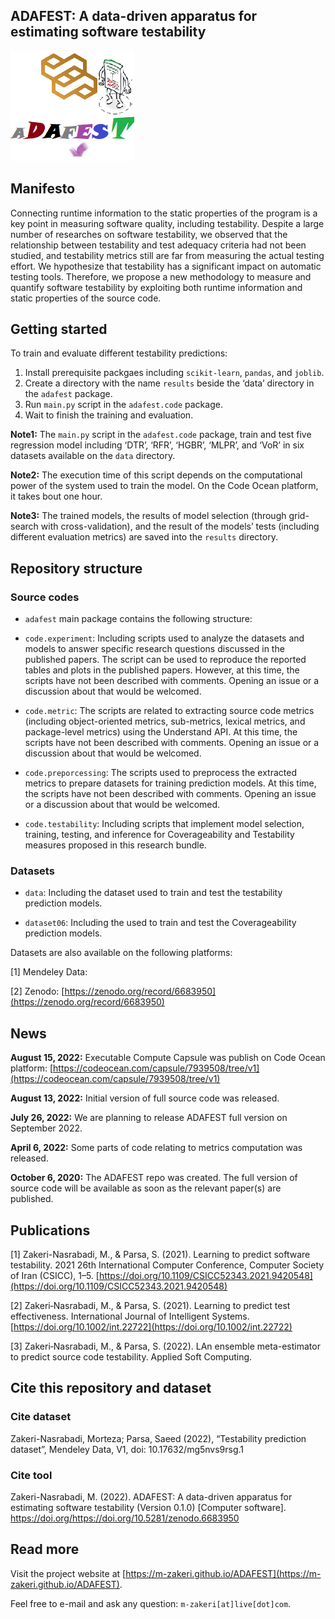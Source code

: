 ## ADAFEST: A data-driven apparatus for estimating software testability

![ADAFESTLOGO](./docs/figs/logo.png)

## Manifesto

Connecting runtime information to the static properties of the program is a key point in measuring software quality, including testability. Despite a large number of researches on software testability, we observed that the relationship between testability and test adequacy criteria had not been studied, and testability metrics still are far from measuring the actual testing effort. We hypothesize that testability has a significant impact on automatic testing tools. Therefore, we propose a new methodology to measure and quantify software testability by exploiting both runtime information and static properties of the source code.


## Getting started
To train and evaluate different testability predictions:

1. Install prerequisite packgaes including `scikit-learn`, `pandas`, and `joblib`.
2. Create a directory with the name `results` beside the ‘data’ directory in the `adafest` package.
3. Run `main.py` script in the `adafest.code` package. 
4. Wait to finish the training and evaluation.


**Note1:** The `main.py` script in the `adafest.code` package, train and test five regression model including ‘DTR’, ‘RFR’, ‘HGBR’, ‘MLPR’, and ‘VoR’ in six datasets available on the `data` directory.

**Note2:** The execution time of this script depends on the computational power of the system used to train the model. On the Code Ocean platform, it takes bout one hour. 

**Note3:** The trained models, the results of model selection (through grid-search with cross-validation), and the result of the models’ tests (including different evaluation metrics) are saved into the `results` directory. 


## Repository structure

### Source codes

* `adafest` main package contains the following structure:

* `code.experiment`: Including scripts used to analyze the datasets and models to answer specific research questions discussed in the published papers. The script can be used to reproduce the reported tables and plots in the published papers. However, at this time, the scripts have not been described with comments. Opening an issue or a discussion about that would be welcomed.

* `code.metric`: The scripts are related to extracting source code metrics (including object-oriented metrics, sub-metrics, lexical metrics, and package-level metrics) using the Understand API. At this time, the scripts have not been described with comments. Opening an issue or a discussion about that would be welcomed.

* `code.preporcessing`: The scripts used to preprocess the extracted metrics to prepare datasets for training prediction models. At this time, the scripts have not been described with comments. Opening an issue or a discussion about that would be welcomed.

* `code.testability`: Including scripts that implement model selection, training, testing, and inference for Coverageability and Testability measures proposed in this research bundle. 


### Datasets
* `data`: Including the dataset used to train and test the testability prediction models.

* `dataset06`: Including the used to train and test the Coverageability prediction models.

Datasets are also available on the following platforms:

[1] Mendeley Data: 
[]()

[2] Zenodo:
[https://zenodo.org/record/6683950](https://zenodo.org/record/6683950)


## News
**August 15, 2022:** Executable Compute Capsule was publish on Code Ocean platform: 
[https://codeocean.com/capsule/7939508/tree/v1](https://codeocean.com/capsule/7939508/tree/v1)

**August 13, 2022:** Initial version of full source code was released. 

**July 26, 2022:** We are planning to release ADAFEST full version on September 2022.

**April 6, 2022:** Some parts of code relating to metrics computation was released.

**October 6, 2020:** The ADAFEST repo was created.
The full version of source code will be available as soon as the relevant paper(s) are published.


## Publications

[1] Zakeri-Nasrabadi, M., & Parsa, S. (2021). Learning to predict software testability. 2021 26th International Computer Conference, Computer Society of Iran (CSICC), 1–5. [https://doi.org/10.1109/CSICC52343.2021.9420548](https://doi.org/10.1109/CSICC52343.2021.9420548)

[2] Zakeri‐Nasrabadi, M., & Parsa, S. (2021). Learning to predict test effectiveness. International Journal of Intelligent Systems. [https://doi.org/10.1002/int.22722](https://doi.org/10.1002/int.22722)

[3] Zakeri‐Nasrabadi, M., & Parsa, S. (2022). LAn ensemble meta-estimator to predict source code testability. Applied Soft Computing.



## Cite this repository and dataset

### Cite dataset
Zakeri-Nasrabadi, Morteza; Parsa, Saeed (2022), “Testability prediction dataset”, Mendeley Data, V1, doi: 10.17632/mg5nvs9rsg.1

### Cite tool
Zakeri-Nasrabadi, M. (2022). ADAFEST: A data-driven apparatus for estimating software testability (Version 0.1.0) [Computer software]. https://doi.org/https://doi.org/10.5281/zenodo.6683950


## Read more
Visit the project website at [https://m-zakeri.github.io/ADAFEST](https://m-zakeri.github.io/ADAFEST).

Feel free to e-mail and ask any question: `m-zakeri[at]live[dot]com`.
